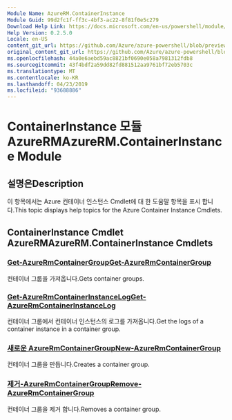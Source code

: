 ```yaml
---
Module Name: AzureRM.ContainerInstance
Module Guid: 99d2fc1f-ff3c-4bf3-ac22-8f81f0e5c279
Download Help Link: https://docs.microsoft.com/en-us/powershell/module/azurerm.containerinstance
Help Version: 0.2.5.0
Locale: en-US
content_git_url: https://github.com/Azure/azure-powershell/blob/preview/src/ResourceManager/ContainerInstance/Commands.ContainerInstance/help/AzureRM.ContainerInstance.md
original_content_git_url: https://github.com/Azure/azure-powershell/blob/preview/src/ResourceManager/ContainerInstance/Commands.ContainerInstance/help/AzureRM.ContainerInstance.md
ms.openlocfilehash: 44a0e6aebd59ac8821bf0690e058a7981312fdb8
ms.sourcegitcommit: 43f4bdf2a59dd82fd881512aa9761bf72eb5703c
ms.translationtype: MT
ms.contentlocale: ko-KR
ms.lasthandoff: 04/23/2019
ms.locfileid: "93688886"
---
```

# <span data-ttu-id="7bee7-101">ContainerInstance 모듈 AzureRM</span><span class="sxs-lookup"><span data-stu-id="7bee7-101">AzureRM.ContainerInstance Module</span></span>
## <span data-ttu-id="7bee7-102">설명은</span><span class="sxs-lookup"><span data-stu-id="7bee7-102">Description</span></span>
<span data-ttu-id="7bee7-103">이 항목에서는 Azure 컨테이너 인스턴스 Cmdlet에 대 한 도움말 항목을 표시 합니다.</span><span class="sxs-lookup"><span data-stu-id="7bee7-103">This topic displays help topics for the Azure Container Instance Cmdlets.</span></span>

## <span data-ttu-id="7bee7-104">ContainerInstance Cmdlet AzureRM</span><span class="sxs-lookup"><span data-stu-id="7bee7-104">AzureRM.ContainerInstance Cmdlets</span></span>
### [<span data-ttu-id="7bee7-105">Get-AzureRmContainerGroup</span><span class="sxs-lookup"><span data-stu-id="7bee7-105">Get-AzureRmContainerGroup</span></span>](Get-AzureRmContainerGroup.md)
<span data-ttu-id="7bee7-106">컨테이너 그룹을 가져옵니다.</span><span class="sxs-lookup"><span data-stu-id="7bee7-106">Gets container groups.</span></span>

### [<span data-ttu-id="7bee7-107">Get-AzureRmContainerInstanceLog</span><span class="sxs-lookup"><span data-stu-id="7bee7-107">Get-AzureRmContainerInstanceLog</span></span>](Get-AzureRmContainerInstanceLog.md)
<span data-ttu-id="7bee7-108">컨테이너 그룹에서 컨테이너 인스턴스의 로그를 가져옵니다.</span><span class="sxs-lookup"><span data-stu-id="7bee7-108">Get the logs of a container instance in a container group.</span></span>

### [<span data-ttu-id="7bee7-109">새로운 AzureRmContainerGroup</span><span class="sxs-lookup"><span data-stu-id="7bee7-109">New-AzureRmContainerGroup</span></span>](New-AzureRmContainerGroup.md)
<span data-ttu-id="7bee7-110">컨테이너 그룹을 만듭니다.</span><span class="sxs-lookup"><span data-stu-id="7bee7-110">Creates a container group.</span></span>

### [<span data-ttu-id="7bee7-111">제거-AzureRmContainerGroup</span><span class="sxs-lookup"><span data-stu-id="7bee7-111">Remove-AzureRmContainerGroup</span></span>](Remove-AzureRmContainerGroup.md)
<span data-ttu-id="7bee7-112">컨테이너 그룹을 제거 합니다.</span><span class="sxs-lookup"><span data-stu-id="7bee7-112">Removes a container group.</span></span>

